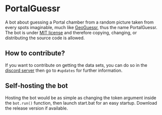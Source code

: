 # PortalGuessr

A bot about guessing a Portal chamber from a random picture taken from every spots imaginable, much like [GeoGuessr](https://www.geoguessr.com/), thus the name PortalGuessr.
The bot is under [MIT license](https://opensource.org/license/mit/) and therefore copying, changing, or distributing the source code is allowed.

## How to contribute?

If you want to contribute on getting the data sets, you can do so in the [discord server](https://discord.gg/hHYfnqa6zS) then go to `#updates` for further information.

## Self-hosting the bot

Hosting the bot would be as simple as changing the token argument inside the `bot.run()` function, then launch start.bat for an easy startup. Download the release version if available.
